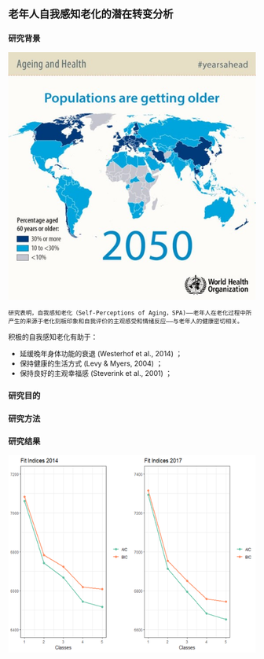 ## 老年人自我感知老化的潜在转变分析

### 研究背景
![](picture/world_ageing.jpg)

    
    研究表明，自我感知老化（Self-Perceptions of Aging，SPA)——老年人在老化过程中所产生的来源于老化刻板印象和自我评价的主观感受和情绪反应——与老年人的健康密切相关。
积极的自我感知老化有助于：
- 延缓晚年身体功能的衰退 (Westerhof et al., 2014) ；
- 保持健康的生活方式     (Levy & Myers, 2004) ；
- 保持良好的主观幸福感   (Steverink et al., 2001) ；

### 研究目的

### 研究方法

### 研究结果
![拟合指数](picture/fit.png)
